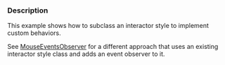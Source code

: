 ### Description
This example shows how to subclass an interactor style to implement custom behaviors.

See [MouseEventsObserver](MouseEventsObserver) for a
different approach that uses an existing interactor style class and
adds an event observer to it.
